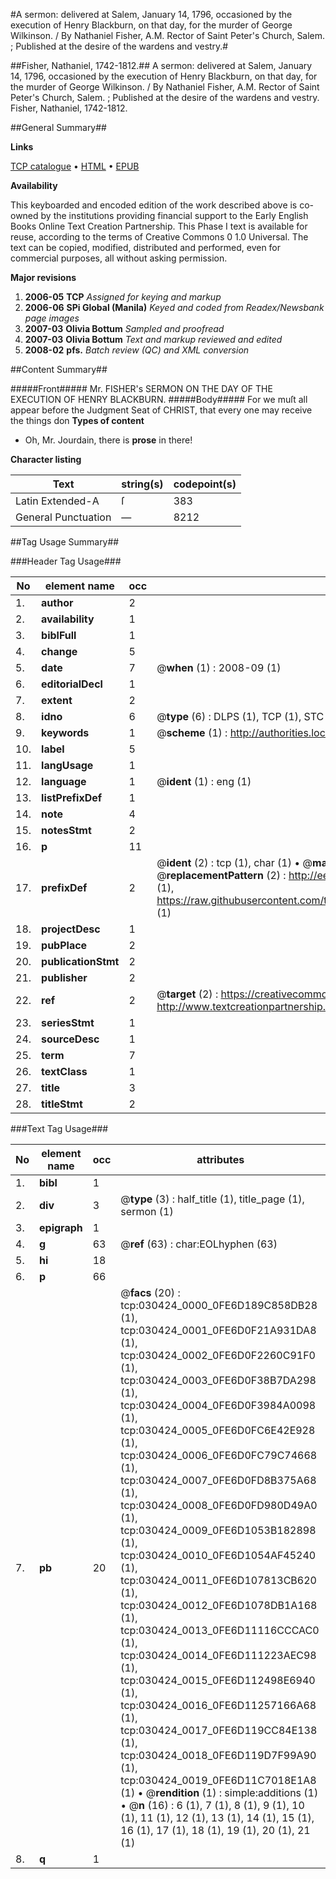 #A sermon: delivered at Salem, January 14, 1796, occasioned by the execution of Henry Blackburn, on that day, for the murder of George Wilkinson. / By Nathaniel Fisher, A.M. Rector of Saint Peter's Church, Salem. ; Published at the desire of the wardens and vestry.#

##Fisher, Nathaniel, 1742-1812.##
A sermon: delivered at Salem, January 14, 1796, occasioned by the execution of Henry Blackburn, on that day, for the murder of George Wilkinson. / By Nathaniel Fisher, A.M. Rector of Saint Peter's Church, Salem. ; Published at the desire of the wardens and vestry.
Fisher, Nathaniel, 1742-1812.

##General Summary##

**Links**

[TCP catalogue](http://www.ota.ox.ac.uk/tcp/)  • 
[HTML](http://tei.it.ox.ac.uk/tcp/Texts-HTML/free/N23/N23022.html)  • 
[EPUB](http://tei.it.ox.ac.uk/tcp/Texts-EPUB/free/N23/N23022.epub)

**Availability**

This keyboarded and encoded edition of the
	       work described above is co-owned by the institutions
	       providing financial support to the Early English Books
	       Online Text Creation Partnership. This Phase I text is
	       available for reuse, according to the terms of Creative
	       Commons 0 1.0 Universal. The text can be copied,
	       modified, distributed and performed, even for
	       commercial purposes, all without asking permission.

**Major revisions**

1. __2006-05__ __TCP__ *Assigned for keying and markup*
1. __2006-06__ __SPi Global (Manila)__ *Keyed and coded from Readex/Newsbank page images*
1. __2007-03__ __Olivia Bottum__ *Sampled and proofread*
1. __2007-03__ __Olivia Bottum__ *Text and markup reviewed and edited*
1. __2008-02__ __pfs.__ *Batch review (QC) and XML conversion*

##Content Summary##

#####Front#####
Mr. FISHER's SERMON ON THE DAY OF THE EXECUTION OF HENRY BLACKBURN.
#####Body#####
For we muſt all appear before the Judgment Seat of CHRIST, that every one may receive the things don
**Types of content**

  * Oh, Mr. Jourdain, there is **prose** in there!

**Character listing**


|Text|string(s)|codepoint(s)|
|---|---|---|
|Latin Extended-A|ſ|383|
|General Punctuation|—|8212|

##Tag Usage Summary##

###Header Tag Usage###

|No|element name|occ|attributes|
|---|---|---|---|
|1.|__author__|2||
|2.|__availability__|1||
|3.|__biblFull__|1||
|4.|__change__|5||
|5.|__date__|7| @__when__ (1) : 2008-09 (1)|
|6.|__editorialDecl__|1||
|7.|__extent__|2||
|8.|__idno__|6| @__type__ (6) : DLPS (1), TCP (1), STC (1), NOTIS (1), IMAGE-SET (1), EVANS-CITATION (1)|
|9.|__keywords__|1| @__scheme__ (1) : http://authorities.loc.gov/ (1)|
|10.|__label__|5||
|11.|__langUsage__|1||
|12.|__language__|1| @__ident__ (1) : eng (1)|
|13.|__listPrefixDef__|1||
|14.|__note__|4||
|15.|__notesStmt__|2||
|16.|__p__|11||
|17.|__prefixDef__|2| @__ident__ (2) : tcp (1), char (1)  •  @__matchPattern__ (2) : ([0-9\-]+):([0-9IVX]+) (1), (.+) (1)  •  @__replacementPattern__ (2) : http://eebo.chadwyck.com/downloadtiff?vid=$1&page=$2 (1), https://raw.githubusercontent.com/textcreationpartnership/Texts/master/tcpchars.xml#$1 (1)|
|18.|__projectDesc__|1||
|19.|__pubPlace__|2||
|20.|__publicationStmt__|2||
|21.|__publisher__|2||
|22.|__ref__|2| @__target__ (2) : https://creativecommons.org/publicdomain/zero/1.0/ (1), http://www.textcreationpartnership.org/docs/. (1)|
|23.|__seriesStmt__|1||
|24.|__sourceDesc__|1||
|25.|__term__|7||
|26.|__textClass__|1||
|27.|__title__|3||
|28.|__titleStmt__|2||


###Text Tag Usage###

|No|element name|occ|attributes|
|---|---|---|---|
|1.|__bibl__|1||
|2.|__div__|3| @__type__ (3) : half_title (1), title_page (1), sermon (1)|
|3.|__epigraph__|1||
|4.|__g__|63| @__ref__ (63) : char:EOLhyphen (63)|
|5.|__hi__|18||
|6.|__p__|66||
|7.|__pb__|20| @__facs__ (20) : tcp:030424_0000_0FE6D189C858DB28 (1), tcp:030424_0001_0FE6D0F21A931DA8 (1), tcp:030424_0002_0FE6D0F2260C91F0 (1), tcp:030424_0003_0FE6D0F38B7DA298 (1), tcp:030424_0004_0FE6D0F3984A0098 (1), tcp:030424_0005_0FE6D0FC6E42E928 (1), tcp:030424_0006_0FE6D0FC79C74668 (1), tcp:030424_0007_0FE6D0FD8B375A68 (1), tcp:030424_0008_0FE6D0FD980D49A0 (1), tcp:030424_0009_0FE6D1053B182898 (1), tcp:030424_0010_0FE6D1054AF45240 (1), tcp:030424_0011_0FE6D107813CB620 (1), tcp:030424_0012_0FE6D1078DB1A168 (1), tcp:030424_0013_0FE6D11116CCCAC0 (1), tcp:030424_0014_0FE6D111223AEC98 (1), tcp:030424_0015_0FE6D112498E6940 (1), tcp:030424_0016_0FE6D11257166A68 (1), tcp:030424_0017_0FE6D119CC84E138 (1), tcp:030424_0018_0FE6D119D7F99A90 (1), tcp:030424_0019_0FE6D11C7018E1A8 (1)  •  @__rendition__ (1) : simple:additions (1)  •  @__n__ (16) : 6 (1), 7 (1), 8 (1), 9 (1), 10 (1), 11 (1), 12 (1), 13 (1), 14 (1), 15 (1), 16 (1), 17 (1), 18 (1), 19 (1), 20 (1), 21 (1)|
|8.|__q__|1||
